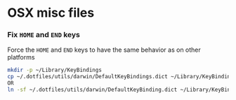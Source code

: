 # OSX misc files

### Fix `HOME` and `END` keys

Force the `HOME` and `END` keys to have the same behavior as on other platforms

```bash
mkdir -p ~/Library/KeyBindings
cp ~/.dotfiles/utils/darwin/DefaultKeyBindings.dict ~/Library/KeyBindings/
OR
ln -sf ~/.dotfiles/utils/darwin/DefaultKeyBinding.dict ~/Library/KeyBindings/DefaultKeyBinding.dict
```
